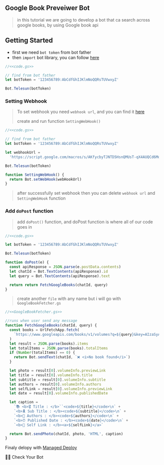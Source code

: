 ## Google Book Preveiwer Bot

> in this tutorial we are going to develop a bot that ca search across google books, by using Google book api

## Getting Started

- first we need `bot token` from bot father
- then `import` bot library, you can follow [here](https://github.com/abdiu34567/telesun.js/blob/main/Getting%20Started%20With%20App%20Script.md)

```js
//<<code.gs>>

// find from bot father
let botToken = '123456789:AbCdfGhIJKlmNoQQRsTUVwxyZ'

Bot.Telesun(botToken)
```

### Setting Webhook

> To set webhook you need `webhook url`, and you can find it [here](https://github.com/abdiu34567/telesun.js/blob/main/Deployments/First%20Time%20Deployment.md)
>
> create and run function `SettingWebHook()`

```js
//<<code.gs>>

// find from bot father
let botToken = '123456789:AbCdfGhIJKlmNoQQRsTUVwxyZ'

let webhookUrl =
  'https://script.google.com/macros/s/AKfycbyTJNTD5HsnQMUsT-qX4AUQCd6Moex3zyf9cgdmlzly-mPxmlRlaxzt8lKhljq1zr6Ow/exec'

Bot.Telesun(botToken)

function SettingWebHook() {
  return Bot.setWebHook(webHookUrl)
}
```

> after successfully set webhook then you can delete `webhook url` and `SettingWebHook` function

### Add `doPost` function

> add `doPost()` function, and doPost function is where all of our code goes in

```js
//<<code.gs>>

let botToken = '123456789:AbCdfGhIJKlmNoQQRsTUVwxyZ'

Bot.Telesun(botToken)

function doPost(e) {
  const apiResponse = JSON.parse(e.postData.contents)
  let chatId = Bot.TextContents(apiResponse).id
  let query = Bot.TextContents(apiResponse).text

  return return FetchGoogleBooks(chatId, query)
}
```

> create another `file` with any name but i will go with `GoogleBookFetcher.gs`

```js
//<<GoogleBookFetcher.gs>>

//runs when user send any message
function FetchGoogleBooks(chatId, query) {
  const books = UrlFetchApp.fetch(
    `https://www.googleapis.com/books/v1/volumes?q=${query}&key=AIzaSyARWN-E4fPF-Qqva71wyLelQtO51Ysb81Y&country=DE`
  )
  let result = JSON.parse(books).items
  let totalItems = JSON.parse(books).totalItems
  if (Number(totalItems) == 0) {
    return Bot.sendText(chatId, `❌ <i>No book found</i>`)
  }

  let photo = result[0].volumeInfo.previewLink
  let title = result[0].volumeInfo.title
  let subtitle = result[0].volumeInfo.subtitle
  let authors = result[0].volumeInfo.authors
  let selfLink = result[0].volumeInfo.previewLink
  let date = result[0].volumeInfo.publishedDate

  let caption =
    `📚 <b>🎖 Title : </b>``<code>${title}</code>\n` +
    `<b>🎗 Sub Title : </b><code>${subtitle}</code>\n` +
    `<b>🧓 Authors : </b><code>${authors}</code>\n` +
    `<b>⏰ Published Date : </b><code>${date}</code>\n` +
    `<b>📡 Self Link : </b><a>${selfLink}</a>`

  return Bot.sendPhoto(chatId, photo, 'HTML', caption)
}
```

Finaly delopy with [Managed Deploy](https://github.com/abdiu34567/telesun.js/blob/main/Deployments/Manage%20Deployment.md)

🌟💪 Check Your Bot
